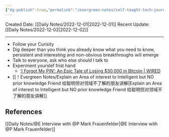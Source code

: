 ```yaml
---
{"dg-publish":true,"permalink":"/evergreen-notes/self-taught-tech-journalism/"}
---
```



Created Date: [[Daily Notes/2022-12-01\|2022-12-01]]
Recent Update: [[Daily Notes/2022-12-02\|2022-12-02]]

---
- Follow your Curisity
- Dig deeper than you think you already know what you need to know, persistent and interesting and non-obvious breakthroughs will emerge
- Talk to everyone, ask who else should I talk to
- Experiment yourslef frist hand 
	- [‘I Forgot My PIN’: An Epic Tale of Losing $30,000 in Bitcoin | WIRED](https://www.wired.com/story/i-forgot-my-pin-an-epic-tale-of-losing-dollar30000-in-bitcoin/)
- [[！Evergreen Notes/Explain an Area of interest to Intelligent but NO prior knowledge Friend 给聪明但对领域不了解的朋友讲解\|Explain an Area of interest to Intelligent but NO prior knowledge Friend 给聪明但对领域不了解的朋友讲解]] 





## References
[[Daily Notes/@E Interview with @P Mark Frauenfelder\|@E Interview with @P Mark Frauenfelder]]

